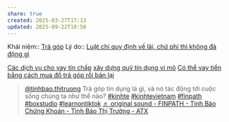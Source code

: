 ```yaml
---
share: true
created: 2025-03-27T17:13
updated: 2025-09-22T10:58
---
```

Khái niệm:: [Trả góp](../../../../../%E2%9A%A1Hi%E1%BB%83u%20bi%E1%BA%BFt%20s%C3%A2u/%CE%9E%20Kh%C3%A1i%20ni%E1%BB%87m/Tr%E1%BA%A3%20g%C3%B3p.md)
Lý do:: [Luật chỉ quy định về lãi, chứ phí thì không đả động gì](../../../Lu%E1%BA%ADt,%20qu%E1%BA%A3n%20l%C3%BD%20nh%C3%A0%20n%C6%B0%E1%BB%9Bc/T%C3%A0i%20ch%C3%ADnh/Ti%E1%BB%81n%20t%E1%BB%87,%20ng%C3%A2n%20h%C3%A0ng/Lu%E1%BA%ADt%20ch%E1%BB%89%20quy%20%C4%91%E1%BB%8Bnh%20v%E1%BB%81%20l%C3%A3i,%20ch%E1%BB%A9%20ph%C3%AD%20th%C3%AC%20kh%C3%B4ng%20%C4%91%E1%BA%A3%20%C4%91%E1%BB%99ng%20g%C3%AC.md)

[Các dịch vụ cho vay tín chấp](../../../../Ch%E1%BB%8Dn%20s%E1%BA%A3n%20ph%E1%BA%A9m%20ph%C3%B9%20h%E1%BB%A3p/C%C3%A1c%20d%E1%BB%8Bch%20v%E1%BB%A5%20cho%20vay%20t%C3%ADn%20ch%E1%BA%A5p/index.md)
[xây dựng quỹ tín dụng vi mô](../../../../../%F0%9F%93%90D%E1%BB%B1%20%C3%A1n/Gi%C3%BAp%20nhau%20tho%C3%A1t%20n%E1%BB%A3/Qu%E1%BB%B9/Ng%C3%A2n%20h%C3%A0ng%20mini%20v%C3%A0%20m%E1%BA%A1ng%20l%C6%B0%E1%BB%9Bi%20cho%20vay%20ngang%20h%C3%A0ng.md)
[Có thể vay tiền bằng cách mua đồ trả góp rồi bán lại](../../../../../%E2%9A%A1Hi%E1%BB%83u%20bi%E1%BA%BFt%20s%C3%A2u/Ng%C3%A0nh%20ngh%E1%BB%81%20c%E1%BB%A5%20th%E1%BB%83/T%C3%A0i%20ch%C3%ADnh/T%C3%ADn%20d%E1%BB%A5ng/C%C3%B3%20th%E1%BB%83%20vay%20ti%E1%BB%81n%20b%E1%BA%B1ng%20c%C3%A1ch%20mua%20%C4%91%E1%BB%93%20tr%E1%BA%A3%20g%C3%B3p%20r%E1%BB%93i%20b%C3%A1n%20l%E1%BA%A1i.md)

<blockquote class="tiktok-embed" cite="https://www.tiktok.com/@tinhbao.thitruong/video/7522438016011652359" data-video-id="7522438016011652359" style="max-width: 605px;min-width: 325px;" > <section> <a target="_blank" title="@tinhbao.thitruong" href="https://www.tiktok.com/@tinhbao.thitruong?refer=embed">@tinhbao.thitruong</a> Trả góp tín dụng là gì, và nó tác động tới cuộc sống chúng ta như thế nào? <a title="kinhte" target="_blank" href="https://www.tiktok.com/tag/kinhte?refer=embed">#kinhte</a> <a title="kinhtevietnam" target="_blank" href="https://www.tiktok.com/tag/kinhtevietnam?refer=embed">#kinhtevietnam</a> <a title="finpath" target="_blank" href="https://www.tiktok.com/tag/finpath?refer=embed">#finpath</a> <a title="boxstudio" target="_blank" href="https://www.tiktok.com/tag/boxstudio?refer=embed">#boxstudio</a> <a title="learnontiktok" target="_blank" href="https://www.tiktok.com/tag/learnontiktok?refer=embed">#learnontiktok</a> <a target="_blank" title="♬ original sound - FINPATH - Tình Báo Chứng Khoán - Tình Báo Thị Trường - ATX" href="https://www.tiktok.com/music/original-sound-FINPATH-Tình-Báo-Chứng-Khoán-7522438073926372113?refer=embed">♬ original sound - FINPATH - Tình Báo Chứng Khoán - Tình Báo Thị Trường - ATX</a> </section> </blockquote> <script async src="https://www.tiktok.com/embed.js"></script>

